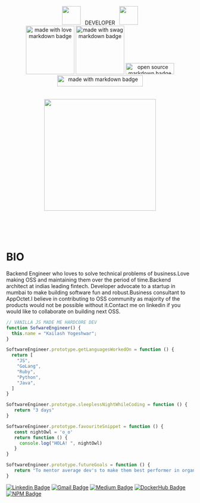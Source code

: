 <div align='center'>
<img src="https://user-images.githubusercontent.com/74038190/213844263-a8897a51-32f4-4b3b-b5c2-e1528b89f6f3.png" width="50px" /> &nbsp; DEVELOPER &nbsp;
<img src="https://user-images.githubusercontent.com/74038190/213844263-a8897a51-32f4-4b3b-b5c2-e1528b89f6f3.png" width="50px" />
<br/>
<img src="https://forthebadge.com/images/badges/built-with-love.svg" width="130" alt="made with love  markdown badge" >
<img src="https://forthebadge.com/images/badges/built-with-swag.svg" width="130" alt="made with swag markdown badge">
<img src="https://forthebadge.com/images/badges/open-source.svg" width="130" height="30" alt="open source  markdown badge">
<br/>
<img src="https://forthebadge.com/images/badges/made-with-markdown.svg" width="230" height="30" alt="made with markdown badge">
<br/>
<br/>
<br/>

<div align="center">
<img src="https://user-images.githubusercontent.com/74038190/212746035-d5c61762-973c-44c0-aec7-887f3b7690e3.gif" width="300">
</div>
<br/>
<br/><br/>
<br/>
</div>

<h1> BIO </h1>

<p>
       Backend Engineer who loves to solve technical problems of business.Love making OSS and maintaining them over the period of time.Backend architect at indias leading fintech. Developer advocate to a startup in mumbai to make building software fun and robust.Business consultant to AppOctet.I believe in contributing to OSS community as majority of the products would not be possible without it.Contact me on linkedin if you would like to collaborate on building next OSS.
</p>

```javascript
// VANILLA JS MADE ME HARDCORE DEV
function SofwareEngineer() {
  this.name = "Kailash Yogeshwar";
}

SoftwareEngineer.prototype.getLanguagesWorkedOn = function () {
  return [
    "JS",
    "GoLang",
    "Ruby",
    "Python",
    "Java",
  ]
}

SoftwareEngineer.prototype.sleeplessNightWhileCoding = function () {
   return "3 days"
}

SoftwareEngineer.prototype.favouriteSnippet = function () {
   const nightOwl = 'o_o'
   return function () {
     console.log("HOLA! ", nightOwl)
   }
}

SoftwareEngineer.prototype.futureGoals = function () {
   return "To mentor average dev's to make them best performer in organization"
}
```
[![Linkedin Badge](https://img.shields.io/badge/-kailash.yogeshwar-blue?style=flat-square&logo=Linkedin&logoColor=white&link=https://www.linkedin.com/in/kailash.yogeshwar/)](https://www.linkedin.com/in/kailash.yogeshwar/)
[![Gmail Badge](https://img.shields.io/badge/-kailashyogeshwar85@gmail.com-c14438?style=flat-square&logo=Gmail&logoColor=white&link=mailto:kailashyogeshwar85@gmail.com)](mailto:kailashyogeshwar85@gmail.com)
[![Medium Badge](https://img.shields.io/badge/-kailash.yogeshwar-black?style=flat-square&logo=Medium&logoColor=white&link=https://kailashyogeshwar.medium.com/)](https://kailashyogeshwar.medium.com/)
[![DockerHub Badge](https://img.shields.io/badge/-lucifer8591-blue?style=flat-square&logo=Docker&logoColor=white&link=https://hub.docker.com/u/lucifer8591)](https://hub.docker.com/u/lucifer8591)
[![NPM Badge](https://img.shields.io/badge/-kailash.yogeshwar-red?style=flat-square&logo=Npm&logoColor=white&link=https://www.npmjs.com/~kailash.yogeshwar)](https://www.npmjs.com/~kailash.yogeshwar)
       
